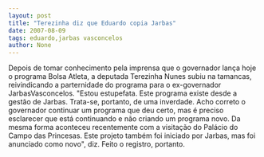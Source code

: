 ```yaml
---
layout: post
title: "Terezinha diz que Eduardo copia Jarbas"
date: 2007-08-09
tags: eduardo,jarbas vasconcelos
author: None
---
```



Depois de tomar conhecimento pela imprensa que o governador lan&ccedil;a hoje o programa Bolsa Atleta, a deputada Terezinha Nunes subiu na tamancas, reivindicando a parternidade do programa para o ex-governador JarbasVasconcelos.
&quot;Estou estupefata. Este programa existe desde a gest&atilde;o de Jarbas. Trata-se, portanto, de uma inverdade. Acho correto o governador continuar um programa que deu certo, mas &eacute; preciso esclarecer que est&aacute; continuando e n&atilde;o criando um programa novo. Da mesma forma aconteceu recentemente com a visita&ccedil;&atilde;o do Pal&aacute;cio do Campo das Princesas. Este projeto tamb&eacute;m foi iniciado por Jarbas, mas foi anunciado como novo&quot;, diz. Feito o registro, portanto. 

 
